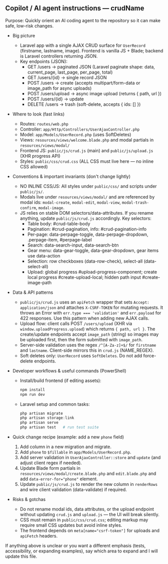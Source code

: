## Copilot / AI agent instructions — crudName

Purpose: Quickly orient an AI coding agent to the repository so it can make safe, low-risk changes.

- Big picture
  - Laravel app with a single AJAX CRUD surface for `UserRecord` (firstname, lastname, image). Frontend is vanilla JS + Blade; backend is Laravel controllers returning JSON.
  - Key endpoints (JSON):
    - GET /users -> paginated JSON (Laravel paginate shape: data, current_page, last_page, per_page, total)
    - GET /users/{id} -> single record JSON
    - POST /users -> create (accepts multipart/form-data or image_path for async uploads)
    - POST /users/upload -> async image upload (returns { path, url })
    - POST /users/{id} -> update
    - DELETE /users -> trash (soft-delete, accepts { ids: [] })

- Where to look (fast links)
  - Routes: `routes/web.php`
  - Controller: `app/Http/Controllers/UserAjaxController.php`
  - Model: `app/Models/UserRecord.php` (uses SoftDeletes)
  - Views: `resources/views/welcome.blade.php` and modal partials in `resources/views/modal/`
  - Frontend JS: `public/js/crud.js` (main) and `public/js/upload.js` (XHR progress API)
  - Styles: `public/css/crud.css` (ALL CSS must live here — no inline CSS allowed)

- Conventions & important invariants (don't change lightly)
  - NO INLINE CSS/JS: All styles under `public/css/` and scripts under `public/js/`.
  - Modals live under `resources/views/modal/` and are referenced by modal ids: `modal-create`, `modal-edit`, `modal-view`, `modal-trash-confirm`, `modal-image`.
  - JS relies on stable DOM selectors/data-attributes. If you rename anything, update `public/js/crud.js` accordingly. Key selectors:
    - Table body: #crud-table-body
    - Pagination: #crud-pagination, info: #crud-pagination-info
    - Per-page: data-perpage-toggle, data-perpage-dropdown, .perpage-item, #perpage-label
    - Search: data-search-input, data-search-btn
    - Gear menu: data-gear-toggle, data-gear-dropdown, gear items use data-action
    - Selection: row checkboxes (data-row-check), select-all (data-select-all)
    - Upload: global progress #upload-progress-component; create local progress #create-upload-local; hidden path input #create-image-path

- Data & API patterns
  - `public/js/crud.js` uses an `apiFetch` wrapper that sets `Accept: application/json` and attaches `X-CSRF-TOKEN` for mutating requests. It throws an Error with `err.type === 'validation'` and `err.payload` for 422 responses. Use this pattern when adding new AJAX calls.
  - Upload flow: client calls POST `/users/upload` (XHR via `window.uploadProgress.upload`) which returns `{ path, url }`. The create/update endpoints accept `image_path` (string) so images may be uploaded first, then the form submitted with `image_path`.
  - Server-side validation uses the regex `/^[A-Za-z]+$/` for `firstname` and `lastname`. Client-side mirrors this in `crud.js` (NAME_REGEX).
  - Soft deletes only: `UserRecord` uses `SoftDeletes`. Do not add force-delete endpoints.

- Developer workflows & useful commands (PowerShell)
  - Install/build frontend (if editing assets):
    ```powershell
    npm install
    npm run dev
    ```
  - Laravel setup and common tasks:
    ```powershell
    php artisan migrate
    php artisan storage:link
    php artisan serve
    php artisan test   # run test suite
    ```

- Quick change recipe (example: add a new `phone` field)
  1. Add column in a new migration and migrate.
  2. Add `phone` to `$fillable` in `app/Models/UserRecord.php`.
  3. Add server validation in `UserAjaxController::store` and `update` (and adjust client regex if needed).
  4. Update Blade form partials in `resources/views/modal/create.blade.php` and `edit.blade.php` and add `data-error-for="phone"` element.
  5. Update `public/js/crud.js` to render the new column in `renderRows` and wire client validation (data-validate) if required.

- Risks & gotchas
  - Do not rename modal ids, data attributes, or the upload endpoint without updating `crud.js` and `upload.js` — the UI will break silently.
  - CSS must remain in `public/css/crud.css`; editing markup may require small CSS updates but avoid inline styles.
  - The frontend depends on `meta[name="csrf-token"]` for uploads and `apiFetch` headers.

If anything above is unclear or you want a different emphasis (tests, accessibility, or expanding examples), say which area to expand and I will update this file.
